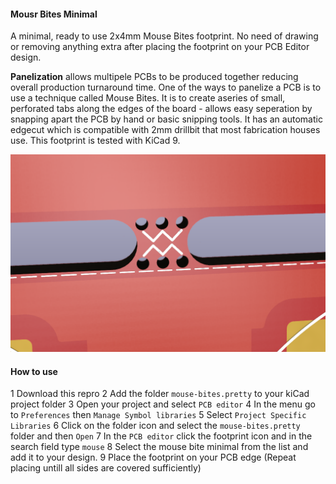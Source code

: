 #### Mousr Bites Minimal
A minimal, ready to use 2x4mm Mouse Bites footprint. No need of drawing or removing anything extra after placing the footprint on your PCB Editor design. 

**Panelization** allows multipele PCBs to be produced together reducing overall production turnaround time. One of the ways to panelize a PCB is to use a technique called Mouse Bites. It is to create aseries of small, perforated tabs along the edges of the board - allows easy seperation by snapping apart the PCB by hand or basic snipping tools. It has an automatic edgecut which is compatible with 2mm drillbit that most fabrication houses use. This footprint is tested with KiCad 9. 

![Alt text](./mouse-bites.png?raw=true "Mouse Bites on a PCB (rendering)")

#### How to use
1 Download this repro
2 Add the folder `mouse-bites.pretty` to your kiCad project folder
3 Open your project and select `PCB editor`
4 In the menu go to `Preferences` then `Manage Symbol libraries`
5 Select `Project Specific Libraries`
6 Click on the folder icon  and select the `mouse-bites.pretty` folder and then `Open`
7 In the `PCB editor` click the footprint icon  and in the search field type `mouse`
8 Select the mouse bite minimal from the list and add it to your design.
9 Place the footprint on your PCB edge (Repeat placing untill all sides are covered sufficiently)

